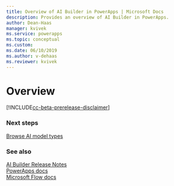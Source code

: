 ```yaml
---
title: Overview of AI Builder in PowerApps | Microsoft Docs
description: Provides an overview of AI Builder in PowerApps.
author: Dean-Haas
manager: kvivek
ms.service: powerapps
ms.topic: conceptual
ms.custom: 
ms.date: 06/10/2019
ms.author: v-dehaas
ms.reviewer: kvivek
---
```


# Overview

[!INCLUDE[cc-beta-prerelease-disclaimer](./includes/cc-beta-prerelease-disclaimer.md)]




### Next steps
[Browse AI model types](browse-ai-model-types.md) 

### See also
[AI Builder Release Notes](/power-platform-release-notes/october19/ai-builder)<br/>
[PowerApps docs](https://docs.microsoft.com/powerapps/)<br/>
[Microsoft Flow docs](https://docs.microsoft.com/flow/getting-started)
